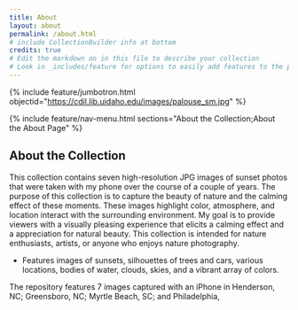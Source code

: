 ```yaml
---
title: About
layout: about
permalink: /about.html
# include CollectionBuilder info at bottom
credits: true
# Edit the markdown on in this file to describe your collection
# Look in _includes/feature for options to easily add features to the page
---
```


{% include feature/jumbotron.html objectid="https://cdil.lib.uidaho.edu/images/palouse_sm.jpg" %}

{% include feature/nav-menu.html sections="About the Collection;About the About Page" %}

## About the Collection

This collection contains seven high-resolution JPG images of sunset photos that were taken with my phone over the course of a couple of years. The purpose of this collection is to capture the beauty of nature and the calming effect of these moments. These images highlight color, atmosphere, and location interact with the surrounding environment. My goal is to provide viewers with a visually pleasing experience that elicits a calming effect and a appreciation for natural beauty. This collection is intended for nature enthusiasts, artists, or anyone who enjoys nature photography. 

- Features images of sunsets, silhouettes of trees and cars, various locations, bodies of water, clouds, skies, and a vibrant array of colors.

The repository features 7 images captured with an iPhone in Henderson, NC; Greensboro, NC; Myrtle Beach, SC; and Philadelphia,
